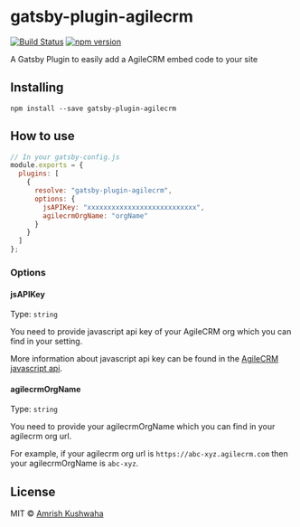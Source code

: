 # gatsby-plugin-agilecrm

[![Build Status](https://travis-ci.org/IsAmrish/gatsby-plugin-agilecrm.svg?branch=master)](https://travis-ci.org/IsAmrish/gatsby-plugin-agilecrm) [![npm version](https://badge.fury.io/js/gatsby-plugin-agilecrm.svg)](https://badge.fury.io/js/gatsby-plugin-agilecrm)

A Gatsby Plugin to easily add a AgileCRM embed code to your site

## Installing

`npm install --save gatsby-plugin-agilecrm`

## How to use

```js
// In your gatsby-config.js
module.exports = {
  plugins: [
    {
      resolve: "gatsby-plugin-agilecrm",
      options: {
        jsAPIKey: "xxxxxxxxxxxxxxxxxxxxxxxxxxx",
        agilecrmOrgName: "orgName"
      }
    }
  ]
};
```

### Options

#### jsAPIKey

Type: `string`<br/>

You need to provide javascript api key of your AgileCRM org which you can find in your setting.

More information about javascript api key can be found in the [AgileCRM javascript api](https://github.com/agilecrm/javascript-api#setting-api--analytics).

#### agilecrmOrgName

Type: `string`<br/>

You need to provide your agilecrmOrgName which you can find in your agilecrm org url.

For example, if your agilecrm org url is `https://abc-xyz.agilecrm.com` then your
agilecrmOrgName is `abc-xyz`.

## License

MIT © [Amrish Kushwaha](https://github.com/IsAmrish)
